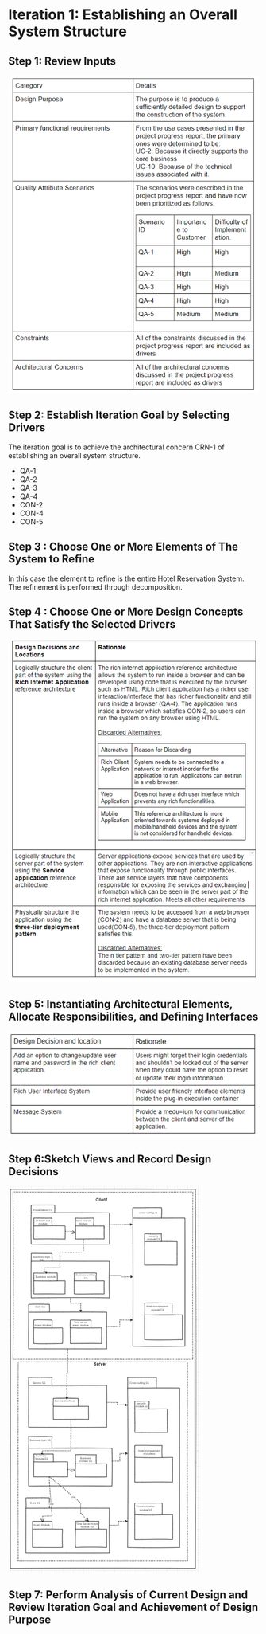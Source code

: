 # **Iteration 1: Establishing an Overall System Structure**

## **Step 1: Review Inputs**
![This is an image](https://github.com/TanujPatel/SoftDesign_Project/blob/main/Iteration%201/Tables/Step1Table.PNG?raw=true)

## **Step 2: Establish Iteration Goal by Selecting Drivers**
The iteration goal is to achieve the architectural concern CRN-1 of establishing an overall system structure.
- QA-1
- QA-2
- QA-3
- QA-4
- CON-2
- CON-4
- CON-5

## **Step 3 : Choose One or More Elements of The System to Refine**
In this case the element to refine is the entire Hotel Reservation System. The refinement is performed through decomposition.

## **Step 4 : Choose One or More Design Concepts That Satisfy the Selected Drivers**
![This is an image](https://github.com/TanujPatel/SoftDesign_Project/blob/main/Iteration%201/Tables/Step4Table.PNG?raw=true)

## **Step 5: Instantiating Architectural Elements, Allocate Responsibilities, and Defining  Interfaces**
![This is an image](https://github.com/TanujPatel/SoftDesign_Project/blob/main/Iteration%201/Tables/Step5Table.PNG?raw=true)

## **Step 6:Sketch Views and Record Design Decisions**
![This is an image](https://github.com/TanujPatel/SoftDesign_Project/blob/main/Iteration%201/Diagrams%20or%20Views/Step6Diagram.PNG?raw=true)

## **Step 7: Perform Analysis of Current Design and Review Iteration Goal and Achievement of Design Purpose**
